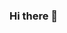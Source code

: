 ### Hi there 👋

<!--  [![ApeWhoLovesCode](https://github-readme-stats.vercel.app/api?username=ApeWhoLovesCode)](https://github.com/anuraghazra/github-readme-stats) -->
